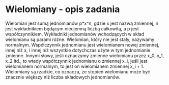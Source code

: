 # Wielomiany - opis zadania

Wielomian jest sumą jednomianów p*x^n, gdzie x jest nazwą zmiennej, n jest wykładnikiem będącym nieujemną liczbą całkowitą, a p jest współczynnikiem. Wykładniki jednomianów wchodzących w skład wielomianu są parami różne. Wielomian, który nie jest stały, nazywamy normalnym. Współczynnik jednomianu jest wielomianem nowej zmiennej, innej niż x, i innej niż wszystkie dotychczas użyte w tym jednomianie zmienne. Innymi słowy, jeśli oznaczymy zmienne wielomianu przez x_0, x_1, x_2 itd., to wtedy współczynnik jednomianu o zmiennej x_i, jeśli jest wielomianem normalnym, to jest on wielomianem zmiennej x_i + 1. Wielomiany są rzadkie, co oznacza, że stopień wielomianu może być znacznie większy niż liczba składowych jednomianów.

